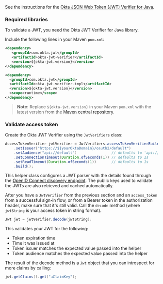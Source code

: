 See the instructions for the [Okta JSON Web Token (JWT) Verifier for Java](https://github.com/okta/okta-jwt-verifier-java).

### Required libraries

To validate a JWT, you need the Okta JWT Verifier for Java library.

Include the following lines in your Maven `pom.xml`:

```xml
<dependency>
   <groupId>com.okta.jwt</groupId>
   <artifactId>okta-jwt-verifier</artifactId>
   <version>${okta-jwt.version}</version>
</dependency>

<dependency>
  <groupId>com.okta.jwt</groupId>
  <artifactId>okta-jwt-verifier-impl</artifactId>
  <version>${okta-jwt.version}</version>
  <scope>runtime</scope>
</dependency>
```

> **Note:** Replace `${okta-jwt.version}` in your Maven `pom.xml` with the latest version from the [Maven central repository](https://search.maven.org/search?q=a:okta-jwt-verifier).

### Validate access token

Create the Okta JWT Verifier using the `JwtVerifiers` class:

```java
AccessTokenVerifier jwtVerifier = JwtVerifiers.accessTokenVerifierBuilder()
    .setIssuer("https://${yourOktaDomain}/oauth2/default")
    .setAudience("api://default")                // defaults to 'api://default'
    .setConnectionTimeout(Duration.ofSeconds(1)) // defaults to 1s
    .setReadTimeout(Duration.ofSeconds(1))       // defaults to 1s
    .build();
```

This helper class configures a JWT parser with the details found through the [OpenID Connect discovery endpoint](/docs/reference/api/oidc/#well-known-openid-configuration). The public keys used to validate the JWTs are also retrieved and cached automatically.

After you have a `JwtVerifier` from the previous section and an `access_token` from a successful sign-in flow, or from a Bearer token in the authorization header, make sure that it's still valid. Call the `decode` method (where `jwtString` is your access token in string format).

```java
Jwt jwt = jwtVerifier.decode(jwtString);
```

This validates your JWT for the following:

- Token expiration time
- Time it was issued at
- Token issuer matches the expected value passed into the helper
- Token audience matches the expected value passed into the helper

The result of the decode method is a `Jwt` object that you can introspect for more claims by calling:

```java
jwt.getClaims().get("aClaimKey");
```
